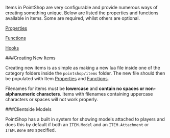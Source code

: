 <p class="lead">Items in PointShop are very configurable and provide numerous ways of creating something unique. Below are listed the properties and functions available in items. Some are required, whilst others are optional.</p>

<a href="/items/properties" class="button">Properties <i class="fa fa-chevron-right"></i></a>

<a href="/items/functions" class="button">Functions <i class="fa fa-chevron-right"></i></a>

<a href="/items/hooks" class="button">Hooks <i class="fa fa-chevron-right"></i></a>

###<a name="creating-new-items"></a>Creating New Items

Creating new items is as simple as making a new lua file inside one of the category folders inside the `pointshop/items` folder. The new file should then be populated with Item [Properties](/items/properties) and [Functions](/items/functions).

<p class="warning"><i class="fa fa-warning"></i> Filenames for items must be <strong>lowercase</strong> and <strong>contain no spaces or non-alphanumeric characters</strong>. Items with filenames containing uppercase characters or spaces will not work properly.</p>

###<a name="clientside-models"></a>Clientside Models

PointShop has a built in system for showing models attached to players and does this by default if both an `ITEM.Model` and an `ITEM.Attachment` or `ITEM.Bone` are specified.
